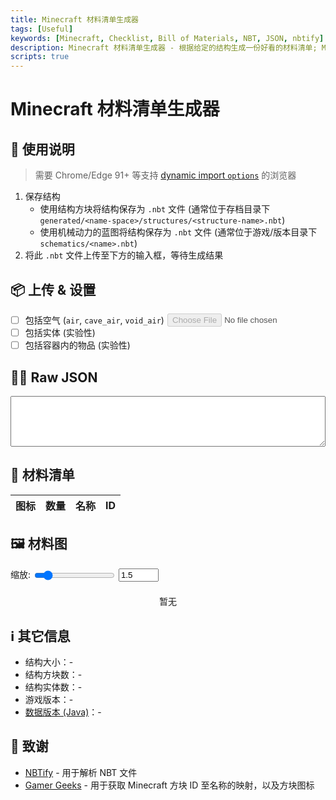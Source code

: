 ```yaml
---
title: Minecraft 材料清单生成器
tags: [Useful]
keywords: [Minecraft, Checklist, Bill of Materials, NBT, JSON, nbtify]
description: Minecraft 材料清单生成器 - 根据给定的结构生成一份好看的材料清单; Minecraft checklist generator - Generates a nice bill of materials given a Minecraft structure.
scripts: true
---
```


<style>
    #json-output {
        width: 100%;
    }
    #table-output {
        margin: auto;
    }
    #image-output {
        padding: 0;
        display: flex;
        flex-wrap: wrap;
        justify-content: center;
        gap: calc(1em * var(--scale));
        margin-top: calc(1em* var(--scale));

        > div {
            padding: 0;
            height: calc(32px * var(--scale));

            &::after {
                content: attr(data-count);
                position: relative;
                top: calc(0.8rem * var(--scale));
                font-style: normal;
                font-size: calc(0.8rem * var(--scale));
                text-align: center;
                font-family: "Minecraft", system-ui, sans-serif;
            }

            > i {
                scale: var(--scale);
            }
        }
    }
    #scale-slider, #scale-input {
        vertical-align: middle;
    }
    @font-face {
        font-family: "Minecraft";
        src: local("Minecraft"), local("Minecraft AE Pixel"), local("Monocraft"), url("../fonts/Monocraft.ttf");
    }
</style>

# Minecraft 材料清单生成器

## 📖 使用说明

> 需要 Chrome/Edge 91+ 等支持 [dynamic import `options`](https://developer.mozilla.org/en-US/docs/Web/JavaScript/Reference/Operators/import#browser_compatibility) 的浏览器

1. 保存结构
    - 使用结构方块将结构保存为 `.nbt` 文件 (通常位于存档目录下 `generated/<name-space>/structures/<structure-name>.nbt`)
    - 使用机械动力的蓝图将结构保存为 `.nbt` 文件 (通常位于游戏/版本目录下 `schematics/<name>.nbt`)
2. 将此 `.nbt` 文件上传至下方的输入框，等待生成结果

## 📦 上传 & 设置

<input type="file" id="nbt-upload" accept=".nbt" disabled style="float: right;">

- [ ] 包括空气 (`air`, `cave_air`, `void_air`)
- [ ] 包括实体 (实验性)
- [ ] 包括容器内的物品 (实验性)

## 🧑‍💻 Raw JSON

<textarea id="json-output" rows="5" readonly></textarea>

## 📃 材料清单

<table id="table-output">
    <thead>
        <tr>
            <th>图标</th>
            <th>数量</th>
            <th>名称</th>
            <th>ID</th>
        </tr>
    </thead>
    <tbody>
    </tbody>
</table>

## 🖼️ 材料图

缩放: <input type="range" id="scale-slider" min="1" max="5" step="0.1" value="1.5"> <input type="number" id="scale-input" min="1" max="5" step="0.1" value="1.5" required>

<div id="image-output" style="--scale: 1.5;">暂无</div>

## ℹ️ 其它信息

- 结构大小：<span id="structure-size">-</span>
- 结构方块数：<span id="block-count">-</span>
- 结构实体数：<span id="entity-count">-</span>
- 游戏版本：<span id="game-version">-</span>
- [数据版本 (Java)](https://minecraft.wiki/w/Data_version#Java_Edition)：<span id="nbt-version">-</span>

## 🎉 致谢

- [NBTify](https://github.com/Offroaders123/NBTify) - 用于解析 NBT 文件
- [Gamer Geeks](https://www.gamergeeks.net/apps/minecraft/web-developer-tools/css-blocks-and-entities) - 用于获取 Minecraft 方块 ID 至名称的映射，以及方块图标
